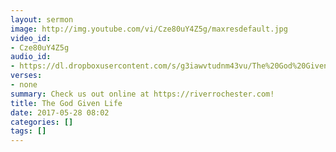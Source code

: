 ```yaml
---
layout: sermon
image: http://img.youtube.com/vi/Cze80uY4Z5g/maxresdefault.jpg
video_id:
- Cze80uY4Z5g
audio_id:
- https://dl.dropboxusercontent.com/s/g3iawvtudnm43vu/The%20God%20Given%20Life.mp3?dl=0
verses:
- none
summary: Check us out online at https://riverrochester.com!
title: The God Given Life
date: 2017-05-28 08:02
categories: []
tags: []
---
```


